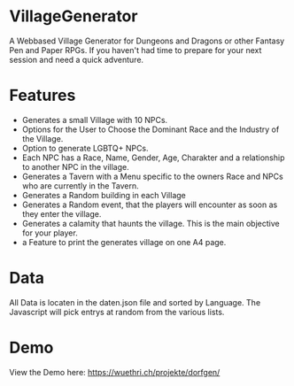 # VillageGenerator
A Webbased Village Generator for Dungeons and Dragons or other Fantasy Pen and Paper RPGs. If you haven't had time to prepare for your next session and need a quick adventure.
# Features
*  Generates a small Village with 10 NPCs.
*  Options for the User to Choose the Dominant Race and the Industry of the Village.
*  Option to generate LGBTQ+ NPCs.
*  Each NPC has a Race, Name, Gender, Age, Charakter and a relationship to another NPC in the village.
*  Generates a Tavern with a Menu specific to the owners Race and NPCs who are currently in the Tavern.
*  Generates a Random building in each Village
*  Generates a Random event, that the players will encounter as soon as they enter the village.
*  Generates a calamity that haunts the village. This is the main objective for your player.
*  a Feature to print the generates village on one A4 page.
# Data
All Data is locaten in the daten.json file and sorted by Language. The Javascript will pick entrys at random from the various lists.
# Demo
View the Demo here: https://wuethri.ch/projekte/dorfgen/
